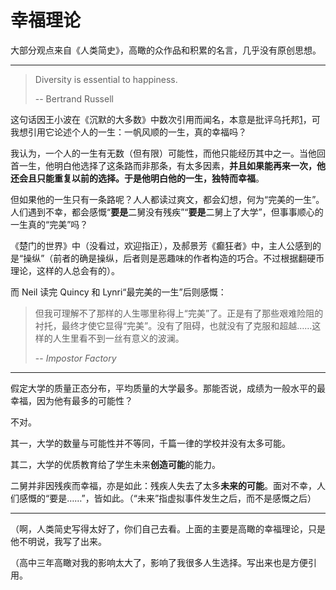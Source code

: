 

幸福理论
===

大部分观点来自《人类简史》，高瞰的众作品和积累的名言，几乎没有原创思想。

---

> Diversity is essential to happiness.
>
> -- Bertrand Russell

这句话因王小波在《沉默的大多数》中数次引用而闻名，本意是批评乌托邦[1]，可我想引用它论述个人的一生：一帆风顺的一生，真的幸福吗？

[1]: https://www.zhihu.com/question/21791522/answer/23427925

我认为，一个人的一生有无数（但有限）可能性，而他只能经历其中之一。当他回首一生，他明白他选择了这条路而非那条，有太多因素，**并且如果能再来一次，他还会且只能重复以前的选择。**于是他明白他的一生，**独特**而**幸福**。

但如果他的一生只有一条路呢？人人都读过爽文，都会幻想，何为“完美的一生”。人们遇到不幸，都会感慨“**要是**二舅没有残疾”“**要是**二舅上了大学”，但事事顺心的一生真的“完美”吗？

《楚门的世界》中（没看过，欢迎指正），及郝景芳《癫狂者》中，主人公感到的是“操纵”（前者的确是操纵，后者则是恶趣味的作者构造的巧合。不过根据翻硬币理论，这样的人总会有的）。

而 Neil 读完 Quincy 和 Lynri“最完美的一生”后则感慨：

> 但我可理解不了那样的人生哪里称得上“完美”了。正是有了那些艰难险阻的衬托，最终才使它显得“完美”。没有了阻碍，也就没有了克服和超越……这样的人生里看不到一丝有意义的波澜。
>
> -- *Impostor Factory*

---

假定大学的质量正态分布，平均质量的大学最多。那能否说，成绩为一般水平的最幸福，因为他有最多的可能性？

不对。

其一，大学的数量与可能性并不等同，千篇一律的学校并没有太多可能。

其二，大学的优质教育给了学生未来**创造可能**的能力。

二舅并非因残疾而幸福，亦是如此：残疾人失去了太多**未来的可能**。面对不幸，人们感慨的“要是……”，皆如此。（“未来”指虚拟事件发生之后，而不是感慨之后）

---

（啊，人类简史写得太好了，你们自己去看。上面的主要是高瞰的幸福理论，只是他不明说，我写了出来。

（高中三年高瞰对我的影响太大了，影响了我很多人生选择。写出来也是方便引用。

